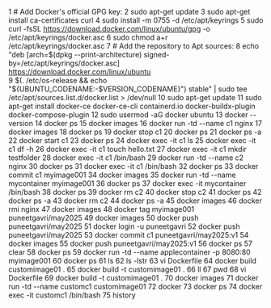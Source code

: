 1  # Add Docker's official GPG key:
    2  sudo apt-get update
    3  sudo apt-get install ca-certificates curl
    4  sudo install -m 0755 -d /etc/apt/keyrings
    5  sudo curl -fsSL https://download.docker.com/linux/ubuntu/gpg -o /etc/apt/keyrings/docker.asc
    6  sudo chmod a+r /etc/apt/keyrings/docker.asc
    7  # Add the repository to Apt sources:
    8  echo   "deb [arch=$(dpkg --print-architecture) signed-by=/etc/apt/keyrings/docker.asc] https://download.docker.com/linux/ubuntu \
    9    $(. /etc/os-release && echo "${UBUNTU_CODENAME:-$VERSION_CODENAME}") stable" |   sudo tee /etc/apt/sources.list.d/docker.list > /dev/null
   10  sudo apt-get update
   11  sudo apt-get install docker-ce docker-ce-cli containerd.io docker-buildx-plugin docker-compose-plugin
   12  sudo usermod -aG docker ubuntu
   13  docker --version
   14  docker ps
   15  docker images
   16  docker run -td --name c1 nginx
   17  docker images
   18  docker ps
   19  docker stop c1
   20  docker ps
   21  docker ps -a
   22  docker start c1
   23  docker ps
   24  docker exec -it c1 ls
   25  docker exec -it c1 df -h
   26  docker exec -it c1 touch hello.txt
   27  docker exec -it c1 mkdir testfolder
   28  docker exec -it c1 /bin/bash
   29  docker run -td --name c2 nginx
   30  docker ps
   31  docker exec -it c1 /bin/bash
   32  docker ps
   33  docker commit c1 myimage001
   34  docker images
   35  docker run -td --name mycontainer myimage001
   36  docker ps
   37  docker exec -it mycontainer /bin/bash
   38  docker ps
   39  docker rm c2
   40  docker stop c2
   41  docker ps
   42  docker ps -a
   43  docker rm c2
   44  docker ps -a
   45  docker images
   46  docker rmi nginx
   47  docker images
   48  docker tag myimage001 puneetgavri/may2025
   49  docker images
   50  docker push puneetgavri/may2025
   51  docker login -u puneetgavri
   52  docker push puneetgavri/may2025
   53  docker commit c1 puneetgavri/may2025:v1
   54  docker images
   55  docker push puneetgavri/may2025:v1
   56  docker ps
   57  clear
   58  docker ps
   59  docker run -td --name applecontainer -p 8080:80  myimage001
   60  docker ps
   61  ls
   62  ls -lstr
   63  vi Dockerfile
   64  docker build customimage01 .
   65  docker build -t customimage01 .
   66  ll
   67  pwd
   68  vi Dockerfile
   69  docker build -t customimage01 .
   70  docker images
   71  docker run -td --name customc1 customimage01
   72  docker
   73  docker ps
   74  docker exec -it customc1 /bin/bash
   75  history
